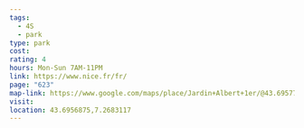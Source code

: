 ```yaml
---
tags:
  - 4S
  - park
type: park
cost: 
rating: 4
hours: Mon-Sun 7AM-11PM
link: https://www.nice.fr/fr/
page: "623"
map-link: https://www.google.com/maps/place/Jardin+Albert+1er/@43.6957755,7.2633927,17z/data=!3m1!4b1!4m6!3m5!1s0x12cddaa1075ee81f:0x827b46f3d32fcc86!8m2!3d43.6957717!4d7.2682636!16s%2Fg%2F122bxpwh?entry=ttu&g_ep=EgoyMDI0MTAwNy4xIKXMDSoASAFQAw%3D%3D
visit: 
location: 43.6956875,7.2683117
---
```

